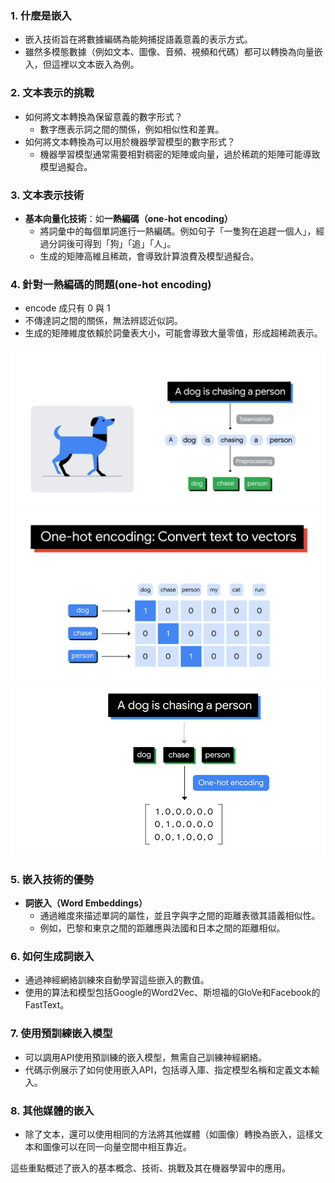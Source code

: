 
### 1. 什麼是嵌入
- 嵌入技術旨在將數據編碼為能夠捕捉語義意義的表示方式。
- 雖然多模態數據（例如文本、圖像、音頻、視頻和代碼）都可以轉換為向量嵌入，但這裡以文本嵌入為例。

### 2. 文本表示的挑戰
- 如何將文本轉換為保留意義的數字形式？
  - 數字應表示詞之間的關係，例如相似性和差異。
- 如何將文本轉換為可以用於機器學習模型的數字形式？
  - 機器學習模型通常需要相對稠密的矩陣或向量，過於稀疏的矩陣可能導致模型過擬合。

### 3. 文本表示技術
- **基本向量化技術**：如**一熱編碼（one-hot encoding）**
  - 將詞彙中的每個單詞進行一熱編碼。例如句子「一隻狗在追趕一個人」，經過分詞後可得到「狗」「追」「人」。
  - 生成的矩陣高維且稀疏，會導致計算浪費及模型過擬合。

### 4. 針對一熱編碼的問題(one-hot encoding)
- encode 成只有 0 與 1
- 不傳達詞之間的關係，無法辨認近似詞。
- 生成的矩陣維度依賴於詞彙表大小，可能會導致大量零值，形成超稀疏表示。

![](img/img7.png)
![](img/img8.png)
![](img/img9.png)

### 5. 嵌入技術的優勢
- **詞嵌入（Word Embeddings）**
  - 通過維度來描述單詞的屬性，並且字與字之間的距離表徵其語義相似性。
  - 例如，巴黎和東京之間的距離應與法國和日本之間的距離相似。

### 6. 如何生成詞嵌入
- 通過神經網絡訓練來自動學習這些嵌入的數值。
- 使用的算法和模型包括Google的Word2Vec、斯坦福的GloVe和Facebook的FastText。

### 7. 使用預訓練嵌入模型
- 可以調用API使用預訓練的嵌入模型，無需自己訓練神經網絡。
- 代碼示例展示了如何使用嵌入API，包括導入庫、指定模型名稱和定義文本輸入。

### 8. 其他媒體的嵌入
- 除了文本，還可以使用相同的方法將其他媒體（如圖像）轉換為嵌入，這樣文本和圖像可以在同一向量空間中相互靠近。

這些重點概述了嵌入的基本概念、技術、挑戰及其在機器學習中的應用。
